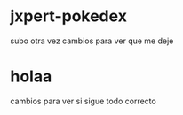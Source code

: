 # jxpert-pokedex

subo otra vez cambios para ver que me deje
# holaa

cambios para ver si sigue todo correcto